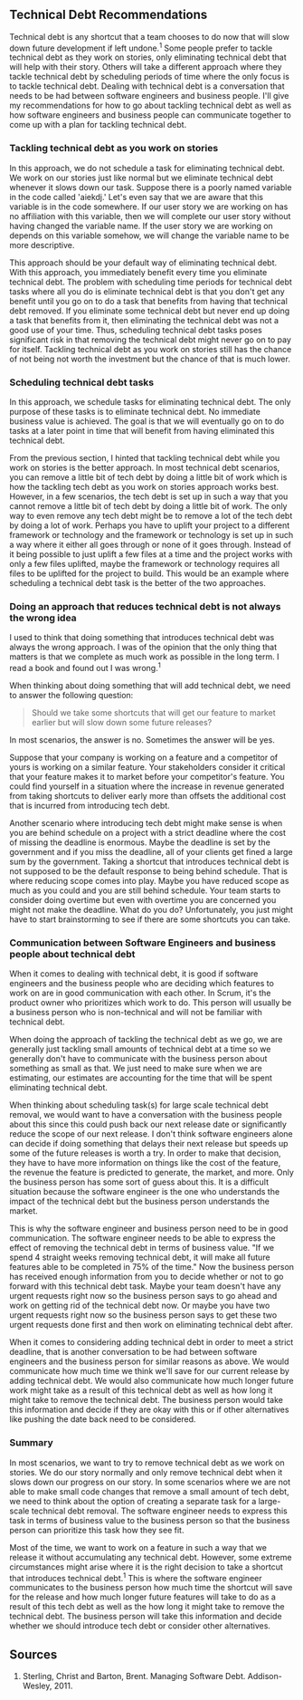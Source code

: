 ## Technical Debt Recommendations
Technical debt is any shortcut that a team chooses to do now that will slow down future development if left undone.<sup>1</sup> Some people prefer to tackle technical debt as they work on stories, only eliminating technical debt that will help with their story. Others will take a different approach where they tackle technical debt by scheduling periods of time where the only focus is to tackle technical debt. Dealing with technical debt is a conversation that needs to be had between software engineers and business people. I'll give my recommendations for how to go about tackling technical debt as well as how software engineers and business people can communicate together to come up with a plan for tackling technical debt.

### Tackling technical debt as you work on stories
In this approach, we do not schedule a task for eliminating technical debt. We work on our stories just like normal but we eliminate technical debt whenever it slows down our task. Suppose there is a poorly named variable in the code called 'aiekdj.' Let's even say that we are aware that this variable is in the code somewhere. If our user story we are working on has no affiliation with this variable, then we will complete our user story without having changed the variable name. If the user story we are working on depends on this variable somehow, we will change the variable name to be more descriptive. 

This approach should be your default way of eliminating technical debt. With this approach, you immediately benefit every time you eliminate technical debt. The problem with scheduling time periods for technical debt tasks where all you do is eliminate technical debt is that you don't get any benefit until you go on to do a task that benefits from having that technical debt removed. If you eliminate some technical debt but never end up doing a task that benefits from it, then eliminating the technical debt was not a good use of your time. Thus, scheduling technical debt tasks poses significant risk in that removing the technical debt might never go on to pay for itself. Tackling technical debt as you work on stories still has the chance of not being not worth the investment but the chance of that is much lower.

### Scheduling technical debt tasks
In this approach, we schedule tasks for eliminating technical debt. The only purpose of these tasks is to eliminate technical debt. No immediate business value is achieved. The goal is that we will eventually go on to do tasks at a later point in time that will benefit from having eliminated this technical debt. 

From the previous section, I hinted that tackling technical debt while you work on stories is the better approach. In most technical debt scenarios, you can remove a little bit of tech debt by doing a little bit of work which is how the tackling tech debt as you work on stories approach works best. However, in a few scenarios, the tech debt is set up in such a way that you cannot remove a little bit of tech debt by doing a little bit of work. The only way to even remove any tech debt might be to remove a lot of the tech debt by doing a lot of work. Perhaps you have to uplift your project to a different framework or technology and the framework or technology is set up in such a way where it either all goes through or none of it goes through. Instead of it being possible to just uplift a few files at a time and the project works with only a few files uplifted, maybe the framework or technology requires all files to be uplifted for the project to build. This would be an example where scheduling a technical debt task is the better of the two approaches. 

### Doing an approach that reduces technical debt is not always the wrong idea
I used to think that doing something that introduces technical debt was always the wrong approach. I was of the opinion that the only thing that matters is that we complete as much work as possible in the long term. I read a book and found out I was wrong.<sup>1</sup>

When thinking about doing something that will add technical debt, we need to answer the following question:

>Should we take some shortcuts that will get our feature to market earlier but will slow down some future releases? 

In most scenarios, the answer is no. Sometimes the answer will be yes.

Suppose that your company is working on a feature and a competitor of yours is working on a similar feature. Your stakeholders consider it critical that your feature makes it to market before your competitor's feature. You could find yourself in a situation where the increase in revenue generated from taking shortcuts to deliver early more than offsets the additional cost that is incurred from introducing tech debt.

Another scenario where introducing tech debt might make sense is when you are behind schedule on a project with a strict deadline where the cost of missing the deadline is enormous. Maybe the deadline is set by the government and if you miss the deadline, all of your clients get fined a large sum by the government. Taking a shortcut that introduces technical debt is not supposed to be the default response to being behind schedule. That is where reducing scope comes into play. Maybe you have reduced scope as much as you could and you are still behind schedule. Your team starts to consider doing overtime but even with overtime you are concerned you might not make the deadline. What do you do? Unfortunately, you just might have to start brainstorming to see if there are some shortcuts you can take.

### Communication between Software Engineers and business people about technical debt
When it comes to dealing with technical debt, it is good if software engineers and the business people who are deciding which features to work on are in good communication with each other. In Scrum, it's the product owner who prioritizes which work to do. This person will usually be a business person who is non-technical and will not be familiar with technical debt.

When doing the approach of tackling the technical debt as we go, we are generally just tackling small amounts of technical debt at a time so we generally don't have to communicate with the business person about something as small as that. We just need to make sure when we are estimating, our estimates are accounting for the time that will be spent eliminating technical debt. 

When thinking about scheduling task(s) for large scale technical debt removal, we would want to have a conversation with the business people about this since this could push back our next release date or significantly reduce the scope of our next release. I don't think software engineers alone can decide if doing something that delays their next release but speeds up some of the future releases is worth a try. In order to make that decision, they have to have more information on things like the cost of the feature, the revenue the feature is predicted to generate, the market, and more. Only the business person has some sort of guess about this. It is a difficult situation because the software engineer is the one who understands the impact of the technical debt but the business person understands the market. 

This is why the software engineer and business person need to be in good communication. The software engineer needs to be able to express the effect of removing the technical debt in terms of business value. "If we spend 4 straight weeks removing technical debt, it will make all future features able to be completed in 75% of the time." Now the business person has received enough information from you to decide whether or not to go forward with this technical debt task. Maybe your team doesn't have any urgent requests right now so the business person says to go ahead and work on getting rid of the technical debt now. Or maybe you have two urgent requests right now so the business person says to get these two urgent requests done first and then work on eliminating technical debt after.

When it comes to considering adding technical debt in order to meet a strict deadline, that is another conversation to be had between software engineers and the business person for similar reasons as above. We would communicate how much time we think we'll save for our current release by adding technical debt. We would also communicate how much longer future work might take as a result of this technical debt as well as how long it might take to remove the technical debt. The business person would take this information and decide if they are okay with this or if other alternatives like pushing the date back need to be considered. 

### Summary
In most scenarios, we want to try to remove technical debt as we work on stories. We do our story normally and only remove technical debt when it slows down our progress on our story. In some scenarios where we are not able to make small code changes that remove a small amount of tech debt, we need to think about the option of creating a separate task for a large-scale technical debt removal. The software engineer needs to express this task in terms of business value to the business person so that the business person can prioritize this task how they see fit.

Most of the time, we want to work on a feature in such a way that we release it without accumulating any technical debt. However, some extreme circumstances might arise where it is the right decision to take a shortcut that introduces technical debt.<sup>1</sup> This is where the software engineer communicates to the business person how much time the shortcut will save for the release and how much longer future features will take to do as a result of this tech debt as well as the how long it might take to remove the technical debt. The business person will take this information and decide whether we should introduce tech debt or consider other alternatives.

## Sources
1. Sterling, Christ and Barton, Brent. Managing Software Debt. Addison-Wesley, 2011.  

